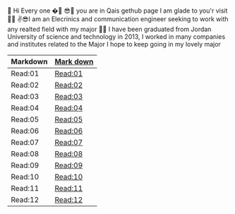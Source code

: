 🙌 Hi Every one �🤳
😎👀 you are in Qais gethub page I am glade to you'r visit 🐱‍💻
✌😎I am an Elecrinics and communication engineer seeking to work with any realted field with my major 🐱‍🚀
I have been graduated from Jordan University of science and technology in 2013, I worked in many companies and institutes related to the Major I hope to keep going in my lovely major

 
|Markdown     |[Mark down](https://qaisalshorman.github.io/Code-102-Reading-Notes/mark%20down%20)   |
|-------------| -------------- |
|Read:01      |[Read:01](https://qaisalshorman.github.io/Code-102-Reading-Notes/class01)     |
|Read:02      |[Read:02](https://qaisalshorman.github.io/Code-102-Reading-Notes/class-2)                |
|Read:03         |[Read:03](https://qaisalshorman.github.io/Code-102-Reading-Notes/Read:%2003)    |
|Read:04     |[Read:04](https://qaisalshorman.github.io/Code-102-Reading-Notes/Read:%2004)      |
|Read:05      |[Read:05](https://qaisalshorman.github.io/Code-102-Reading-Notes/Read:05)    |
|Read:06      |[Read:06](https://qaisalshorman.github.io/Code-102-Reading-Notes/Read:06)     | 
|Read:07      |[Read:07](https://qaisalshorman.github.io/Code-102-Reading-Notes/Read07)     |
|Read:08      |[Read:08](https://qaisalshorman.github.io/Code-102-Reading-Notes/Read08)       |
|Read:09      |[Read:09](https://qaisalshorman.github.io/Code-102-Reading-Notes/Read:09)     |
|Read:10      |[Read:10](https://qaisalshorman.github.io/Code-102-Reading-Notes/Read:10)        |
|Read:11      |[Read:11](https://qaisalshorman.github.io/Code-102-Reading-Notes/Read:11)      |
|Read:12      |[Read:12](https://qaisalshorman.github.io/Code-102-Reading-Notes/Read:12)      |
